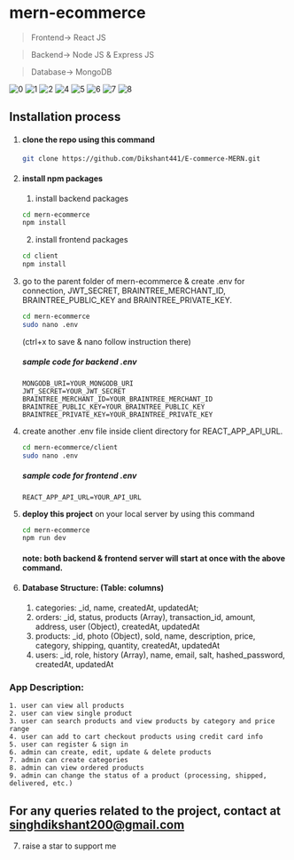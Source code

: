 # mern-ecommerce

> Frontend-> React JS

> Backend-> Node JS & Express JS

> Database-> MongoDB

![0](https://github.com/user-attachments/assets/9bec640e-fd69-4607-a3f1-e6cd55c42b54)
![1](https://github.com/user-attachments/assets/ac2634df-bbfe-4ad6-b6fc-a7b30d377e63)
![2](https://github.com/user-attachments/assets/e938453d-f2de-4ad1-ba40-846839cf8686)
![4](https://github.com/user-attachments/assets/78303685-f35e-491a-98de-cabd42827650)
![5](https://github.com/user-attachments/assets/dafc919f-17a7-478b-a0b6-1e70d9f6d6df)
![6](https://github.com/user-attachments/assets/9a9cf227-726c-4e1b-b90b-fa844230848a)
![7](https://github.com/user-attachments/assets/b57f1a5a-edc4-42f2-b60e-a1a0ef785f0e)
![8](https://github.com/user-attachments/assets/d15f9953-498c-4944-9ad0-f835b3130d42)

## Installation process
1. #### clone the repo using this command
    ```bash
    git clone https://github.com/Dikshant441/E-commerce-MERN.git
    ```
2. #### install npm packages
    1. install backend packages
    ```bash
    cd mern-ecommerce
    npm install
    ```
    2. install frontend packages
    ```bash
    cd client
    npm install
    ```
3. go to the parent folder of mern-ecommerce & create .env for connection, JWT_SECRET, BRAINTREE_MERCHANT_ID, BRAINTREE_PUBLIC_KEY and BRAINTREE_PRIVATE_KEY.

    ```bash
    cd mern-ecommerce
    sudo nano .env
    ```
    (ctrl+x to save & nano follow instruction there)
    
    
    ##### sample code for backend .env
    ```env
    MONGODB_URI=YOUR_MONGODB_URI
    JWT_SECRET=YOUR_JWT_SECRET
    BRAINTREE_MERCHANT_ID=YOUR_BRAINTREE_MERCHANT_ID
    BRAINTREE_PUBLIC_KEY=YOUR_BRAINTREE_PUBLIC_KEY
    BRAINTREE_PRIVATE_KEY=YOUR_BRAINTREE_PRIVATE_KEY
    ```
4.  create another .env file inside client directory for REACT_APP_API_URL.

    ```bash
    cd mern-ecommerce/client
    sudo nano .env
    ```
    ##### sample code for frontend .env
    ```env
    REACT_APP_API_URL=YOUR_API_URL
    ```

5. <b>deploy this project</b> on your local server by using this command
    ```bash
    cd mern-ecommerce
    npm run dev
    ```
    #### note: both backend & frontend server will start at once with the above command.

6. #### Database Structure: (Table: columns)
    1. categories: _id, name, createdAt, updatedAt;
    2. orders:  _id, status, products (Array), transaction_id, amount, address, user (Object), createdAt, updatedAt
    3. products: _id, photo (Object), sold, name, description, price, category, shipping, quantity, createdAt, updatedAt
    4. users: _id, role, history (Array), name, email, salt, hashed_password, createdAt, updatedAt

### App Description:
    1. user can view all products
    2. user can view single product
    3. user can search products and view products by category and price range
    4. user can add to cart checkout products using credit card info
    5. user can register & sign in
    6. admin can create, edit, update & delete products
    7. admin can create categories
    8. admin can view ordered products
    9. admin can change the status of a product (processing, shipped, delivered, etc.)

## For any queries related to the project, contact at singhdikshant200@gmail.com
7. raise a star to support me
